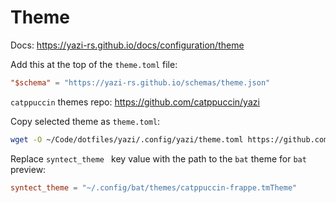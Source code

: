 # Theme

Docs: https://yazi-rs.github.io/docs/configuration/theme

Add this at the top of the `theme.toml` file:

```toml
"$schema" = "https://yazi-rs.github.io/schemas/theme.json"
```

`catppuccin` themes repo: https://github.com/catppuccin/yazi

Copy selected theme as `theme.toml`:

```sh
wget -O ~/Code/dotfiles/yazi/.config/yazi/theme.toml https://github.com/catppuccin/yazi/raw/main/themes/frappe/catppuccin-frappe-lavender.toml
```

Replace `syntect_theme ` key value with the path to the `bat` theme for `bat` preview:

```toml
syntect_theme = "~/.config/bat/themes/catppuccin-frappe.tmTheme"
```
